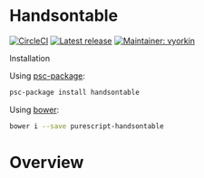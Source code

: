# Handsontable

[![CircleCI](https://circleci.com/gh/vyorkin/purescript-handsontable/tree/master.svg?style=shield)](https://circleci.com/gh/vyorkin/purescript-handsontable/tree/master)
[![Latest release](http://img.shields.io/github/release/vyorkin/purescript-handsontable.svg)](https://github.com/vyorkin/purescript-handsontable/releases)
[![Maintainer: vyorkin](https://img.shields.io/badge/maintainer-vyorkin-lightgrey.svg)](http://github.com/vyorkin)

Installation

Using [psc-package](https://github.com/purescript/psc-package):

```sh
psc-package install handsontable
```

Using [bower](https://bower.io/):

```sh
bower i --save purescript-handsontable
```

# Overview

#
